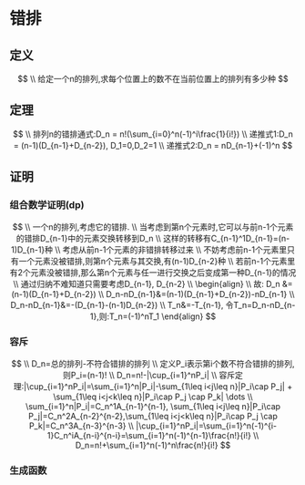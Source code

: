 # 错排

## 定义

$$
\\ 给定一个n的排列,求每个位置上的数不在当前位置上的排列有多少种
$$

## 定理

$$
\\ 排列n的错排通式:D_n = n!(\sum_{i=0}^n(-1)^i\frac{1}{i!})
\\ 递推式1:D_n = (n-1)(D_{n-1}+D_{n-2}), D_1=0,D_2=1
\\ 递推式2:D_n = nD_{n-1}+(-1)^n
$$

## 证明

### 组合数学证明(dp)

$$
\\ 一个n的排列,考虑它的错排.
\\ 当考虑到第n个元素时,它可以与前n-1个元素的错排D_{n-1}中的元素交换转移到D_n
\\ 这样的转移有C_{n-1}^1D_{n-1}=(n-1)D_{n-1}种
\\ 考虑从前n-1个元素的非错排转移过来
\\ 不妨考虑前n-1个元素里只有一个元素没被错排,则第n个元素与其交换,有(n-1)D_{n-2}种
\\ 若前n-1个元素里有2个元素没被错排,那么第n个元素与任一进行交换之后变成第一种D_{n-1}的情况
\\ 通过归纳不难知道只需要考虑D_{n-1}, D_{n-2}
\\
\begin{align}
\\ 故: D_n &= (n-1)(D_{n-1}+D_{n-2})
\\ D_n-nD_{n-1}&=(n-1)(D_{n-1}+D_{n-2})-nD_{n-1}
\\ D_n-nD_{n-1}&=-(D_{n-1}-(n-1)D_{n-2})
\\ T_n&=-T_{n-1}, 令T_n=D_n-nD_{n-1},则:T_n=(-1)^nT_1
\end{align}
$$

### 容斥

$$
\\ D_n=总的排列-不符合错排的排列
\\ 定义P_i表示第i个数不符合错排的排列,则P_i=(n-1)!
\\ D_n=n!-|\cup_{i=1}^nP_i|
\\ 容斥定理:|\cup_{i=1}^nP_i|=\sum_{i=1}^n|P_i|-\sum_{1\leq i<j\leq n}|P_i\cap P_j| + \sum_{1\leq i<j<k\leq n}|P_i\cap P_j \cap P_k| \dots
\\ \sum_{i=1}^n|P_i|=C_n^1A_{n-1}^{n-1}, \sum_{1\leq i<j\leq n}|P_i\cap P_j|=C_n^2A_{n-2}^{n-2},\sum_{1\leq i<j<k\leq n}|P_i\cap P_j \cap P_k|=C_n^3A_{n-3}^{n-3}
\\ |\cup_{i=1}^nP_i|=\sum_{i=1}^n(-1)^{i-1}C_n^iA_{n-i}^{n-i}=\sum_{i=1}^n(-1)^{n-1}\frac{n!}{i!}
\\ D_n=n!+\sum_{i=1}^n(-1)^n\frac{n!}{i!}
$$



### 生成函数

